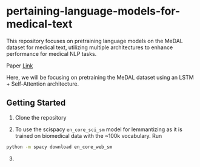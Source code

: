 # pertaining-language-models-for-medical-text
This repository focuses on pretraining language models on the MeDAL dataset for medical text, utilizing multiple architectures to enhance performance for medical NLP tasks.

Paper [Link](https://arxiv.org/pdf/2012.13978)

Here, we will be focusing on pretraining the MeDAL dataset using an LSTM + Self-Attention architecture.

## Getting Started
1. Clone the repository

2. To use the scispacy `en_core_sci_sm` model for lemmantizing as it is trained on biomedical data with the ~100k vocabulary. Run

```bash
python -m spacy download en_core_web_sm

```

3. 
